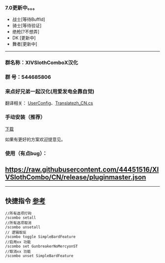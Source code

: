 ### 7.0更新中。。。
* 战士[等待BuffId]  
* 骑士[等待验证]  
* 绝枪[?不想弄]
* DK [更新中]
* 舞者[更新中]
---
### 群名称：XIVSlothComboX汉化
### 群   号：544685806
### 来点好兄弟一起汉化(用爱发电全靠自觉)
翻译相关：
[UserConfig](https://github.com/44451516/XIVSlothCombo/blob/CN/XIVSlothComboX/Window/Functions/UserConfig.cs)、[Translatezh_CN.cs](https://github.com/44451516/XIVSlothCombo/blob/CN/XIVSlothComboX/Translatezh/Translatezh_CN.cs)
### 手动安装（推荐）
[下载](https://raw.githubusercontent.com/44451516/XIVSlothCombo/CN/release/XIVSlothComboX/latest.zip)

如果有更好的方案欢迎提意见。

### 使用（有点bug）：
##  https://raw.githubusercontent.com/44451516/XIVSlothCombo/CN/release/pluginmaster.json
---
## 快捷指令 [参考](https://docs.qq.com/doc/DT0tjZm9JTFlqUGJY)
~~~
//所有选项打钩
/scombo setall
//所有选项取消
/scombo unsetall
// 逻辑取反
/scombo toggle SimpleBardFeature
//启用xx 功能
/scombo set GunbreakerNoMercyonST
//取消xx 功能
/scombo unset SimpleBardFeature
~~~
